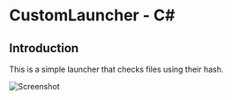 # CustomLauncher - C#

## Introduction
This is a simple launcher that checks files using their hash.

![Screenshot](https://i.imgur.com/wMhJ03v.png)
